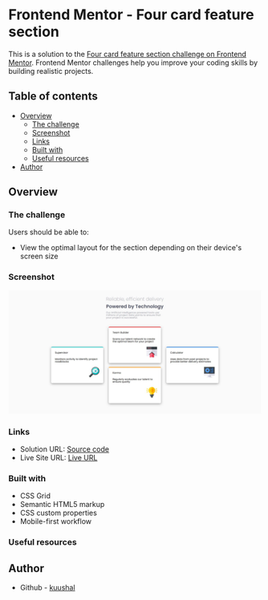 # Frontend Mentor - Four card feature section

This is a solution to the [Four card feature section challenge on Frontend Mentor](https://www.frontendmentor.io/challenges/single-price-grid-component-5ce41129d0ff452fec5abbbc). Frontend Mentor challenges help you improve your coding skills by building realistic projects. 

## Table of contents

- [Overview](#overview)
  - [The challenge](#the-challenge)
  - [Screenshot](#screenshot)
  - [Links](#links)
  - [Built with](#built-with)
  - [Useful resources](#useful-resources)
- [Author](#author)

## Overview

### The challenge

Users should be able to:

- View the optimal layout for the section depending on their device's screen size

### Screenshot

![](./screenshot.JPG)


### Links

- Solution URL: [Source code](https://github.com/kuushal/frontend-mentor/tree/main/four-card-feature-section/)
- Live Site URL: [Live URL](https://kuushal.github.io/frontend-mentor/four-card-feature-section/)

### Built with

- CSS Grid
- Semantic HTML5 markup
- CSS custom properties
- Mobile-first workflow

### Useful resources


## Author

- Github - [kuushal](https://www.github.com/kuushal)